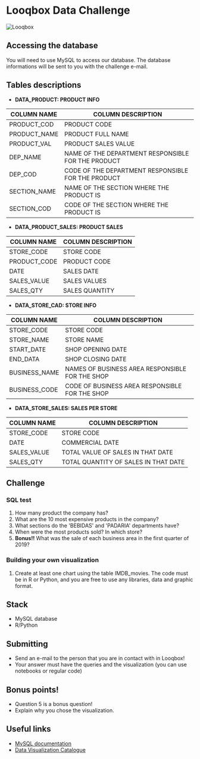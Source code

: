 # Looqbox Data Challenge
![Looqbox](https://github.com/looqbox/data-challenge/blob/master/logo.png)

## Accessing the database
You will need to use MySQL to access our database. The database informations will be sent to you with the challenge e-mail.

## Tables descriptions
- **DATA_PRODUCT: PRODUCT INFO**

| COLUMN NAME  | COLUMN DESCRIPTION                                 |
|--------------|----------------------------------------------------|
| PRODUCT_COD  | PRODUCT CODE                                       |
| PRODUCT_NAME | PRODUCT FULL NAME                                  |
| PRODUCT_VAL  | PRODUCT SALES VALUE                                |
| DEP_NAME     | NAME OF THE DEPARTMENT RESPONSIBLE FOR THE PRODUCT |
| DEP_COD      | CODE OF THE DEPARTMENT RESPONSIBLE FOR THE PRODUCT |
| SECTION_NAME | NAME OF THE SECTION WHERE THE PRODUCT IS           |
| SECTION_COD  | CODE OF THE SECTION WHERE THE PRODUCT IS           |

- **DATA_PRODUCT_SALES: PRODUCT SALES**

| COLUMN NAME  | COLUMN DESCRIPTION                                 |
|--------------|----------------------------------------------------|
| STORE_CODE   | STORE CODE                                         |
| PRODUCT_CODE | PRODUCT CODE                                       |
| DATE         | SALES DATE                                         |
| SALES_VALUE  | SALES VALUES                                       |
| SALES_QTY    | SALES QUANTITY                                     |

- **DATA_STORE_CAD: STORE INFO**

| COLUMN NAME  | COLUMN DESCRIPTION                                 |
|--------------|----------------------------------------------------|
| STORE_CODE   | STORE CODE                                         |
| STORE_NAME   | STORE NAME                                         |
| START_DATE   | SHOP OPENING DATE                                  |
| END_DATA     | SHOP CLOSING DATE                                  |
| BUSINESS_NAME| NAMES OF BUSINESS AREA RESPONSIBLE FOR THE SHOP    |
| BUSINESS_CODE| CODE OF BUSINESS AREA RESPONSIBLE FOR THE SHOP     |

- **DATA_STORE_SALES: SALES PER STORE**

| COLUMN NAME  | COLUMN DESCRIPTION                                 |
|--------------|----------------------------------------------------|
| STORE_CODE   | STORE CODE                                         |
| DATE         | COMMERCIAL DATE                                    |
| SALES_VALUE  | TOTAL VALUE OF SALES IN THAT DATE                  |
| SALES_QTY    | TOTAL QUANTITY OF SALES IN THAT DATE               |

## Challenge

### SQL test
1) How many product the company has?
2) What are the 10 most expensive products in the company?
3) What sections do the 'BEBIDAS' and 'PADARIA' departments have?
4) When were the most products sold? In which store?
5) **Bonus!!** What was the sale of each business area in the first quarter of 2019? 

### Building your own visualization
1) Create at least one chart using the table IMDB_movies. The code must be in R or Python, and you are free to use any libraries, data and graphic format.

## Stack
- MySQL database 
- R/Python

## Submitting
- Send an e-mail to the person that you are in contact with in Looqbox!
- Your answer must have the queries and the visualization (you can use notebooks or regular code)

## Bonus points!
- Question 5 is a bonus question!
- Explain why you chose the visualization.

## Useful links
- [MySQL documentation](https://dev.mysql.com/doc/)
- [Data Visualization Catalogue](https://datavizcatalogue.com/)
